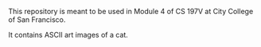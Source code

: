 This repository is meant to be used in Module 4 of CS 197V at City College of San Francisco.

It contains ASCII art images of a cat.



